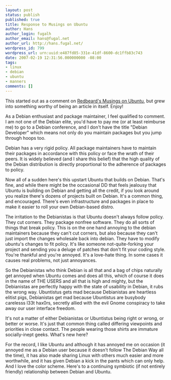 ```yaml
---
layout: post
status: publish
published: true
title: Response to Musings on Ubuntu
author: Hans
author_login: fugalh
author_email: hans@fugal.net
author_url: http://hans.fugal.net/
wordpress_id: 799
wordpress_url: urn:uuid:e487fd85-331e-41df-8600-dc1ffb83c743
date: 2007-02-19 12:31:56.000000000 -08:00
tags:
- linux
- debian
- ubuntu
- manners
comments: []
---
```

<p>This started out as a comment on <a href="http://blog.josephhall.com/2007/02/musings-on-ubuntu.html">Redbeard's Musings on Ubuntu</a>, but grew into something worthy of being an article in itself. Enjoy!</p>

<p>As a Debian enthusiast and package maintainer, I feel qualified to comment. I am not one of the Debian elite, you'd have to pay me (or at least reimburse me) to go to a Debian conference, and I don't have the title "Debian Developer" which means not only do you maintain packages but you jump through hoops too.</p>

<p>Debian has a very rigid policy. All package maintainers have to maintain their packages in accordance with this policy or face the wrath of their peers. It is widely believed (and I share this belief) that the high quality of the Debian distribution is directly proportional to the adherence of packages to policy.</p>

<p>Now all of a sudden here's this upstart Ubuntu that builds on Debian. That's fine, and while there might be the occasional DD that feels jealousy that Ubuntu is building on Debian and getting all the credit, if you look around you realize there's dozens of projects built on Debian. It's a common thing, and encouraged. There's even infrastructure and packages in place to make it easier to roll your own Debian-based distro.</p>

<p>The irritation to the Debianistas is that Ubuntu doesn't always follow policy. They cut corners. They package nonfree software. They do all sorts of things that break policy. This is on the one hand annoying to the debian maintainers because they can't cut corners, but also because they can't just import the changes wholesale back into debian. They have to modify ubuntu's changes to fit policy. It's like someone not-quite-forking your project and sending you a deluge of patches that don't fit your coding style. You're thankful and you're annoyed. It's a love-hate thing. In some cases it causes real problems, not just annoyances.</p>

<p>So the Debianistas who think Debian is all that and a bag of chips naturally get annoyed when Ubuntu comes and does all this, which of course it does in the name of THE USERS and all that is high and mighty, but the Debianistas are perfectly happy with the state of usability in Debian, it rubs the wrong way. Ubuntistus gets mad because Debianistas are heartless elitist pigs, Debianistas get mad because Ubuntistus are busybody carelesss l33t hax0rs, secretly allied with the evil Gnome conspiracy to take away our user interface freedom.</p>

<p>It's not a matter of either Debianistas or Ubuntistus being right or wrong, or better or worse. It's just that common thing called differing viewpoints and priorities in close contact. The people wearing those shirts are immature socially-inept geeks. What's new here?</p>

<p>For the record, I like Ubuntu and although it has annoyed me on occasion (it annoyed me as a Debian user because it doesn't follow The Debian Way all the time), it has also made sharing Linux with others much easier and more worthwhile, and it has given Debian a kick in the pants which can only help. And I love the color scheme. Here's to a continuing symbiotic (if not entirely friendly) relationship between Debian and Ubuntu.</p>
